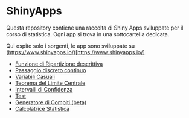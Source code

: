 # ShinyApps

Questa repository contiene una raccolta di Shiny Apps sviluppate per il corso di statistica.
Ogni app si trova in una sottocartella dedicata.

Qui ospito solo i sorgenti, le app sono sviluppate su (https://www.shinyapps.io/)[https://www.shinyapps.io/]

-   [Funzione di Ripartizione descrittiva](https://patrizio-frederic.shinyapps.io/FdR_descrittiva/)
-   [Passaggio discreto continuo](https://patrizio-frederic.shinyapps.io/discreto-continuo/)
-   [Variabili Casuali](https://patrizio-frederic.shinyapps.io/prob/)
-   [Teorema del Limite Centrale](https://patrizio-frederic.shinyapps.io/TLC_/)
-   [Intervalli di Confidenza](https://patrizio-frederic.shinyapps.io/IdC_/)
-   [Test](https://ixpat.shinyapps.io/Test/)
-   [Generatore di Compiti (beta)](https://ixpat.shinyapps.io/compiti-rand/)
-   [Calcolatrice Statistica](https://ixpat.shinyapps.io/calc/)
